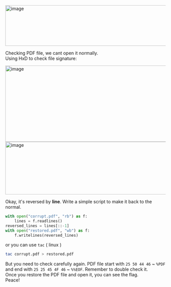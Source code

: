 <img width="516" height="128" alt="image" src="https://github.com/user-attachments/assets/63e982dc-585c-47d3-b898-1781360ac6db" />  

Checking PDF file, we cant open it normally.  
Using HxD to check file signature:   

<img width="627" height="240" alt="image" src="https://github.com/user-attachments/assets/0243bcee-4256-4ce7-960e-56a1e8890c06" />  

<img width="645" height="166" alt="image" src="https://github.com/user-attachments/assets/906601a2-aa33-4e0d-84ce-4f153dacc71c" />  

Okay, it's reversed by **line**. Write a simple script to make it back to the normal.  
```python
with open("corrupt.pdf", "rb") as f:
    lines = f.readlines()
reversed_lines = lines[::-1]
with open("restored.pdf", "wb") as f:
    f.writelines(reversed_lines)

```
or you can use `tac` ( linux )  
```bash
tac corrupt.pdf > restored.pdf
```
But you need to check carefully again. PDF file start with `25 50 44 46` ~ `%PDF` and end with `25 25 45 4F 46` ~ `%%EOF`. Remember to double check it.  
Once you restore the PDF file and open it, you can see the flag.  
Peace!





